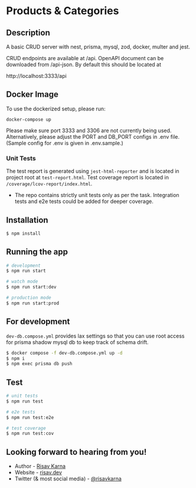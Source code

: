 # Products & Categories

## Description

A basic CRUD server with nest, prisma, mysql, zod, docker, multer and jest.

CRUD endpoints are available at /api. OpenAPI document can be downloaded from /api-json. By default this should be located at

http://localhost:3333/api

## Docker Image

To use the dockerized setup, please run:

```
docker-compose up
```

Please make sure port 3333 and 3306 are not currently being used. Alternatively, please adjust the PORT and DB_PORT configs in .env file.
(Sample config for .env is given in .env.sample.)

### Unit Tests

The test report is generated using `jest-html-reporter` and is located in project root at `test-report.html`. Test coverage report is located in `/coverage/lcov-report/index.html`.

- The repo contains strictly unit tests only as per the task. Integration tests and e2e tests could be added for deeper coverage.

## Installation

```bash
$ npm install
```

## Running the app

```bash
# development
$ npm run start

# watch mode
$ npm run start:dev

# production mode
$ npm run start:prod
```

## For development

`dev-db.compose.yml` provides lax settings so that you can use root access for prisma shadow mysql db to keep track of schema drift.

```bash
$ docker compose -f dev-db.compose.yml up -d
$ npm i
$ npm exec prisma db push
```

## Test

```bash
# unit tests
$ npm run test

# e2e tests
$ npm run test:e2e

# test coverage
$ npm run test:cov
```

## Looking forward to hearing from you!

- Author - [Risav Karna](https://github.com/risavkarna)
- Website - [risav.dev](https://risav.dev/)
- Twitter (& most social media) - [@risavkarna](https://twitter.com/risavkarna)
